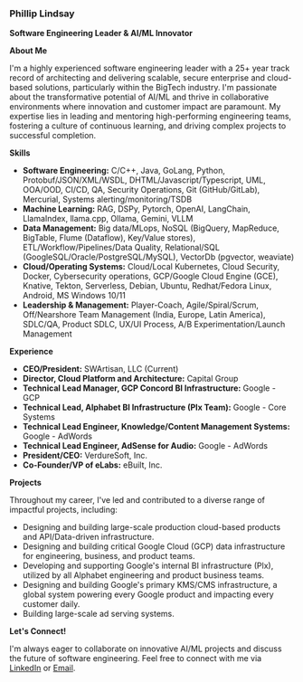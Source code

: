 ### Phillip Lindsay

**Software Engineering Leader & AI/ML Innovator**

**About Me**

I'm a highly experienced software engineering leader with a 25+ year track record of architecting and delivering scalable, secure enterprise and cloud-based solutions, particularly within the BigTech industry.  I'm passionate about the transformative potential of AI/ML and thrive in collaborative environments where innovation and customer impact are paramount.  My expertise lies in leading and mentoring high-performing engineering teams, fostering a culture of continuous learning, and driving complex projects to successful completion.

**Skills**

* **Software Engineering:** C/C++, Java, GoLang, Python, Protobuf/JSON/XML/WSDL, DHTML/Javascript/Typescript, UML, OOA/OOD, CI/CD, QA, Security Operations, Git (GitHub/GitLab), Mercurial, Systems alerting/monitoring/TSDB
* **Machine Learning:** RAG, DSPy, Pytorch, OpenAI, LangChain, LlamaIndex, llama.cpp, Ollama, Gemini, VLLM
* **Data Management:** Big data/MLops, NoSQL (BigQuery, MapReduce, BigTable, Flume (Dataflow), Key/Value stores), ETL/Workflow/Pipelines/Data Quality, Relational/SQL (GoogleSQL/Oracle/PostgreSQL/MySQL), VectorDb (pgvector, weaviate)
* **Cloud/Operating Systems:** Cloud/Local Kubernetes, Cloud Security, Docker, Cybersecurity operations, GCP/Google Cloud Engine (GCE), Knative, Tekton, Serverless, Debian, Ubuntu, Redhat/Fedora Linux, Android, MS Windows 10/11
* **Leadership & Management:** Player-Coach, Agile/Spiral/Scrum, Off/Nearshore Team Management (India, Europe, Latin America), SDLC/QA, Product SDLC, UX/UI Process, A/B Experimentation/Launch Management

**Experience**

* **CEO/President:** SWArtisan, LLC (Current)
* **Director, Cloud Platform and Architecture:** Capital Group
* **Technical Lead Manager, GCP Concord BI Infrastructure:** Google - GCP
* **Technical Lead, Alphabet BI Infrastructure (Plx Team):** Google - Core Systems
* **Technical Lead Engineer, Knowledge/Content Management Systems:** Google - AdWords 
* **Technical Lead Engineer, AdSense for Audio:** Google - AdWords
* **President/CEO:** VerdureSoft, Inc.
* **Co-Founder/VP of eLabs:** eBuilt, Inc.

**Projects**

Throughout my career, I've led and contributed to a diverse range of impactful projects, including:

* Designing and building large-scale production cloud-based products and API/Data-driven infrastructure.
* Designing and building critical Google Cloud (GCP) data infrastructure for engineering, business, and product teams.
* Developing and supporting Google's internal BI infrastructure (Plx), utilized by all Alphabet engineering and product business teams.
* Designing and building Google's primary  KMS/CMS infrastructure, a global system powering every Google product and impacting every customer daily.
* Building large-scale ad serving systems.

**Let's Connect!**

I'm always eager to collaborate on innovative AI/ML projects and discuss the future of software engineering. Feel free to connect with me via [LinkedIn](https://www.linkedin.com/in/plindsay) or [Email](plindsay@swartisan.com). 
